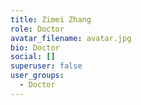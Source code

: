 ```yaml
---
title: Zimei Zhang
role: Doctor
avatar_filename: avatar.jpg
bio: Doctor
social: []
superuser: false
user_groups:
  - Doctor
---
```

